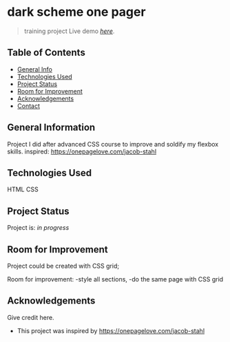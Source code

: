 # dark scheme one pager
> training project
> Live demo [_here_](https://konkogutagnieszka.github.io/dark-scheme-one-pager/).

## Table of Contents
* [General Info](#general-information)
* [Technologies Used](#technologies-used)
* [Project Status](#project-status)
* [Room for Improvement](#room-for-improvement)
* [Acknowledgements](#acknowledgements)
* [Contact](#contact)
<!-- * [License](#license) -->


## General Information
Project I did after advanced CSS course to improve and soldify my flexbox skills.
inspired: https://onepagelove.com/jacob-stahl

## Technologies Used
HTML CSS

## Project Status
Project is: _in progress_ 


## Room for Improvement
Project could be created with CSS grid;

Room for improvement:
-style all sections,
-do the same page with CSS grid

## Acknowledgements
Give credit here.
- This project was inspired by https://onepagelove.com/jacob-stahl
